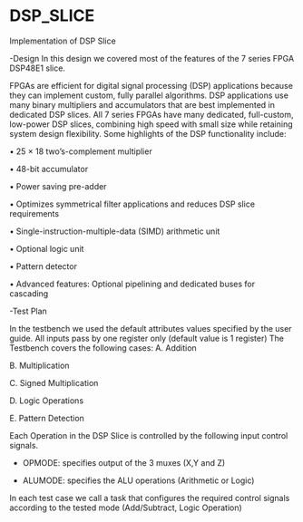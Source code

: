 # DSP_SLICE
Implementation of DSP Slice

-Design
In this design we covered most of the features of the 7 series FPGA DSP48E1 slice.

FPGAs are efficient for digital signal processing (DSP) applications because they can implement custom, fully parallel algorithms. DSP applications use many binary multipliers and accumulators that are best implemented in dedicated DSP slices. All 7 series FPGAs have many dedicated, full-custom, low-power DSP slices, combining high speed with small size while retaining system design flexibility. 
Some highlights of the DSP functionality include:

• 25 × 18 two’s-complement multiplier

• 48-bit accumulator

• Power saving pre-adder

• Optimizes symmetrical filter applications and reduces DSP slice requirements

• Single-instruction-multiple-data (SIMD) arithmetic unit

• Optional logic unit

• Pattern detector

• Advanced features:  Optional pipelining and dedicated buses for cascading

 -Test Plan
 
  In the testbench we used the default attributes values specified by the user guide.
  All inputs pass by one register only (default value is 1 register)
  The Testbench covers the following cases:
  A.    Addition

  B.    Multiplication

  C.    Signed Multiplication
 
  D.    Logic Operations

  E.    Pattern Detection

  Each Operation in the DSP Slice is controlled by the following input control signals. 

   - OPMODE: specifies output of the 3 muxes (X,Y and Z)

   - ALUMODE: specifies the ALU operations (Arithmetic or Logic)

  In each test case we call a task that configures the required control signals according to the tested mode (Add/Subtract, Logic Operation)
